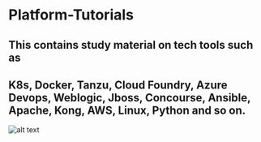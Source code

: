 # Platform-Tutorials

## This contains study material on tech tools such as 

## K8s, Docker, Tanzu, Cloud Foundry, Azure Devops, Weblogic, Jboss, Concourse, Ansible, Apache, Kong, AWS, Linux, Python and so on.

![alt text](https://technative.eu/images/blog/Screenshot%202023-06-12%20at%2022.03.10.png)  
